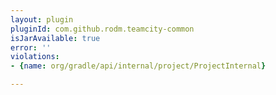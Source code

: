 ```yaml
---
layout: plugin
pluginId: com.github.rodm.teamcity-common
isJarAvailable: true
error: ''
violations:
- {name: org/gradle/api/internal/project/ProjectInternal}

---
```

